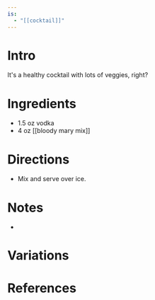 ```yaml
---
is:
  - "[[cocktail]]"
---
```


# Intro
It's a healthy cocktail with lots of veggies, right?

# Ingredients
* 1.5 oz vodka
* 4 oz [[bloody mary mix]]

# Directions
* Mix and serve over ice.

# Notes
* 

# Variations

# References
